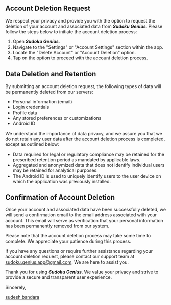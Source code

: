 ## **Account Deletion Request**

We respect your privacy and provide you with the option to request the deletion of your account and associated data from **_Sudoku Genius_**. Please follow the steps below to initiate the account deletion process:

1. Open **_Sudoku Genius_**.
2. Navigate to the "Settings" or "Account Settings" section within the app.
3. Locate the "Delete Account" or "Account Deletion" option.
4. Tap on the option to proceed with the account deletion process.

## **Data Deletion and Retention**

By submitting an account deletion request, the following types of data will be permanently deleted from our servers:

- Personal information (email)
- Login credentials
- Profile data
- Any stored preferences or customizations
- Android ID

We understand the importance of data privacy, and we assure you that we do not retain any user data after the account deletion process is completed, except as outlined below:

- Data required for legal or regulatory compliance may be retained for the prescribed retention period as mandated by applicable laws.
- Aggregated and anonymized data that does not identify individual users may be retained for analytical purposes.
- The Android ID is used to uniquely identify users to the user device on which the application was previously installed.

## **Confirmation of Account Deletion**

Once your account and associated data have been successfully deleted, we will send a confirmation email to the email address associated with your account. This email will serve as verification that your personal information has been permanently removed from our system.

Please note that the account deletion process may take some time to complete. We appreciate your patience during this process.

If you have any questions or require further assistance regarding your account deletion request, please contact our support team at sudoku.genius.app@gmail.com. We are here to assist you.

Thank you for using **_Sudoku Genius_**. We value your privacy and strive to provide a secure and transparent user experience.

Sincerely,

[sudesh bandara](https://sudeshnb.xyz)
